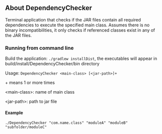 ## About DependencyChecker

Terminal application that checks if the JAR files contain all required dependencies to execute the specified main class.
Assumes there is no binary incompatibilities, it only checks if referenced classes exist in any of the JAR files.

### Running from command line

Build the application: `./gradlew installDist`, the executables will appear in build/install/DependencyChecker/bin directory

Usage: `DependencyChecker <main-class> [<jar-path>]+`

\+ means 1 or more times

\<main-class>: name of main class

\<jar-path>: path to jar file

#### Example

`./DependencyChecker "com.name.class" "moduleA" "moduleB" "subfolder/moduleC"`